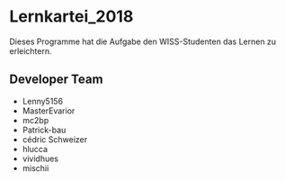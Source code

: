 # Lernkartei_2018
Dieses Programme hat die Aufgabe den WISS-Studenten das Lernen zu erleichtern. 
## Developer Team
- Lenny5156
- MasterEvarior
- mc2bp
- Patrick-bau
- cédric Schweizer
- hlucca
- vividhues
- mischii

